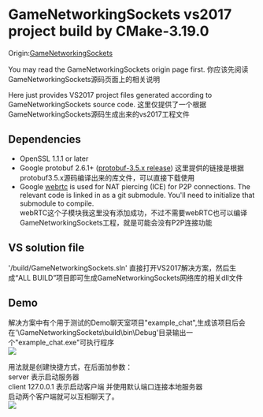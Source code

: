 # GameNetworkingSockets vs2017 project build by CMake-3.19.0
Origin:[GameNetworkingSockets](https://github.com/ValveSoftware/GameNetworkingSockets)

You may read the GameNetworkingSockets origin page first. 
你应该先阅读GameNetworkingSockets源码页面上的相关说明

Here just provides VS2017 project files generated according to GameNetworkingSockets source code.
这里仅提供了一个根据GameNetworkingSockets源码生成出来的vs2017工程文件

## Dependencies
* OpenSSL 1.1.1 or later
* Google protobuf 2.6.1+  ([protobuf-3.5.x release](https://github.com/sitonmoon/protobuf-3.5.x-Release))
这里提供的链接是根据protobuf3.5.x源码编译出来的库文件，可以直接下载使用<br>
* Google [webrtc](https://opensource.google/projects/webrtc) is used for
  NAT piercing (ICE) for P2P connections.  The relevant code is linked in as a
  git submodule.  You'll need to initialize that submodule to compile.<br>
  webRTC这个子模块我这里没有添加成功，不过不需要webRTC也可以编译GameNetworkingSockets工程，就是可能会没有P2P连接功能<br>
  
## VS solution file
'/build/GameNetworkingSockets.sln'
直接打开VS2017解决方案，然后生成“ALL BUILD”项目即可生成GameNetworkingSockets网络库的相关dll文件

## Demo
解决方案中有个用于测试的Demo聊天室项目"example_chat",生成该项目后会在'\GameNetworkingSockets\build\bin\Debug'目录输出一个"example_chat.exe"可执行程序<br>
![](https://github.com/sitonmoon/GameNetworkingSockets-VS2017/blob/main/demo1.png)<br>

用法就是创建快捷方式，在后面加参数：<br>
 server 表示启动服务器<br>
 client 127.0.0.1 表示启动客户端 并使用默认端口连接本地服务器<br>
 启动两个客户端就可以互相聊天了。<br>
 ![](https://github.com/sitonmoon/GameNetworkingSockets-VS2017/blob/main/demo2.png)<br>
